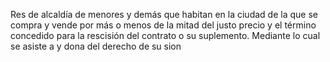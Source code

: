 Res de alcaldía de menores y demás que habitan en la ciudad de la que se compra y vende por más o menos de la mitad del justo precio y el término concedido para la rescisión del contrato o su suplemento. Mediante lo cual se asiste a y dona del derecho de su sion